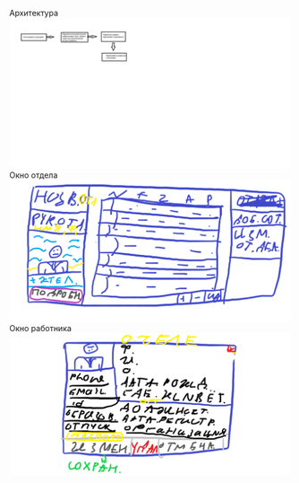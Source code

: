 Архитектура
![Grafic](SimpleGrafic.jpg)
Окно отдела
![Grafic](ФормаПросмотраОтдела.png)
Окно работника
![Grafic](ФормаПросмотраСотрудника.png)
